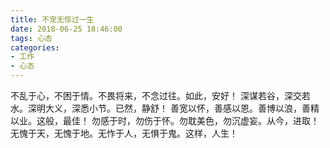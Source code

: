 ```yaml
---
title: 不宠无惊过一生
date: 2018-06-25 18:46:00
tags: 心态
categories:
- 工作
- 心态
---
```

不乱于心，不困于情。不畏将来，不念过往。如此，安好！
深谋若谷，深交若水。深明大义，深悉小节。已然，静舒！
善宽以怀，善感以恩。善博以浪，善精以业。这般，最佳！
勿感于时，勿伤于怀。勿耽美色，勿沉虚妄。从今，进取！
无愧于天，无愧于地。无怍于人，无惧于鬼。这样，人生！